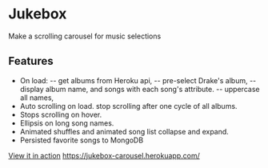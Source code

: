 # Jukebox

Make a scrolling carousel for music selections

## Features

- On load: -- get albums from Heroku api, -- pre-select Drake's album, -- display album name, and songs with each song's attribute. -- uppercase all names,
- Auto scrolling on load. stop scrolling after one cycle of all albums.
- Stops scrolling on hover.
- Ellipsis on long song names.
- Animated shuffles and animated song list collapse and expand.
- Persisted favorite songs to MongoDB

[View it in action](https://jukebox-carousel.herokuapp.com/) <https://jukebox-carousel.herokuapp.com/>
